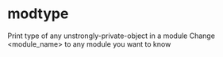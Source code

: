 # modtype
Print type of any unstrongly-private-object in a module
Change <module_name> to any module you want to know
